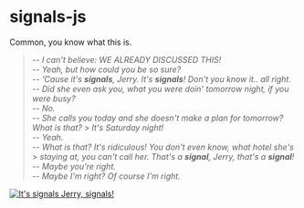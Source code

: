 # signals-js

Common, you know what this is.

> _-- I can't believe: WE ALREADY DISCUSSED THIS!_  
> _-- Yeah, but how could you be so sure?_  
> _-- 'Cause it's **signals**, Jerry. It's **signals**! Don't you know it.. all right._  
> _-- Did she even ask you, what you were doin' tomorrow night, if you were busy?_  
> _-- No._  
> _-- She calls you today and she doesn't make a plan for tomorrow? What is that?_ > _It's Saturday night!_  
> _-- Yeah._  
> _-- What is that? It's ridiculous! You don't even know, what hotel she's_ > _staying at, you can't call her. That's a **signal**, Jerry, that's a **signal**!_  
> _-- Maybe you're right._  
> _-- Maybe I'm right? Of course I'm right._

[![It's signals Jerry, signals!](https://img.youtube.com/vi/IXvuWfLF06A/0.jpg)](https://youtu.be/IXvuWfLF06A)
